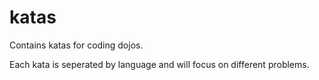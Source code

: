 katas
=====

Contains katas for coding dojos.

Each kata is seperated by language and will focus on different problems.
